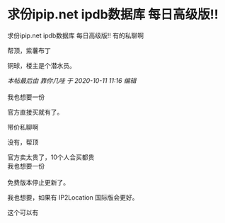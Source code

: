 # 求份ipip.net ipdb数据库 每日高级版!!


求份ipip.net ipdb数据库 每日高级版!! 有的私聊啊 

<img src="static/image/smiley/default/lol.gif" smilieid="12" border="0" alt="" />帮顶，紫薯布丁

铜球，楼主是个潜水员。

<i class="pstatus"> 本帖最后由 靠你几哇 于 2020-10-11 11:16 编辑 </i><br />
<br />
<img src="static/image/smiley/yct/008.gif" smilieid="39" border="0" alt="" />我也想要一份<img src="static/image/smiley/yct/008.gif" smilieid="39" border="0" alt="" />

官方直接买就有了。

带价私聊啊 

没有，帮顶

官方卖太贵了，10个人合买都贵<br />
我也想要一份<br />
<br />
免费版本停止更新了。

我也想要，如果有 IP2Location 国际版会更好。

这个可以有
